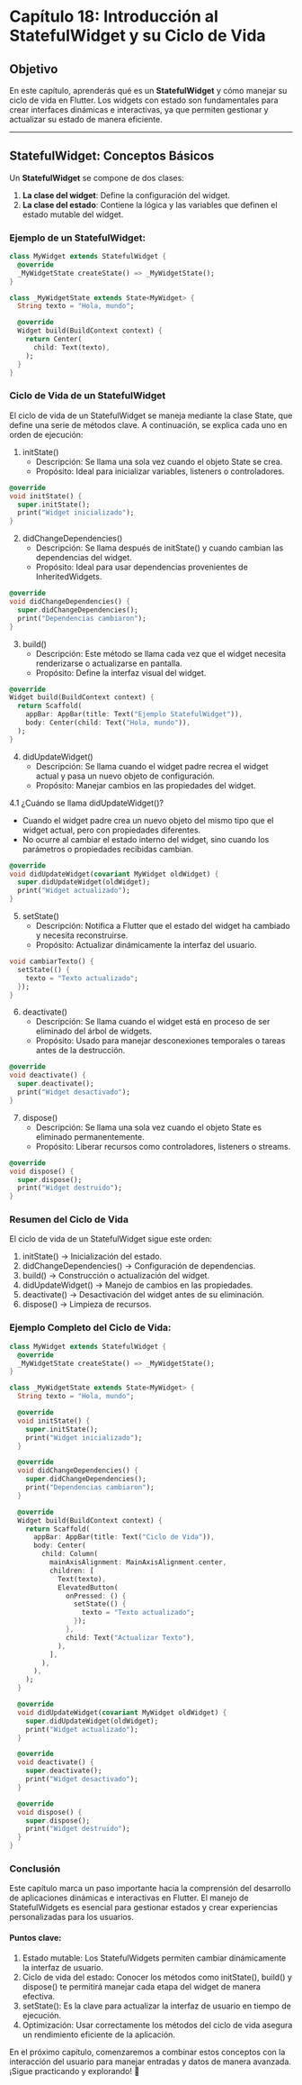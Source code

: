 # Capítulo 18: Introducción al StatefulWidget y su Ciclo de Vida

## Objetivo

En este capítulo, aprenderás qué es un **StatefulWidget** y cómo manejar su ciclo de vida en Flutter. Los widgets con estado son fundamentales para crear interfaces dinámicas e interactivas, ya que permiten gestionar y actualizar su estado de manera eficiente.

---

## StatefulWidget: Conceptos Básicos

Un **StatefulWidget** se compone de dos clases:
1. **La clase del widget**: Define la configuración del widget.
2. **La clase del estado**: Contiene la lógica y las variables que definen el estado mutable del widget.

### Ejemplo de un StatefulWidget:

```dart
class MyWidget extends StatefulWidget {
  @override
  _MyWidgetState createState() => _MyWidgetState();
}

class _MyWidgetState extends State<MyWidget> {
  String texto = "Hola, mundo";

  @override
  Widget build(BuildContext context) {
    return Center(
      child: Text(texto),
    );
  }
}
```

### Ciclo de Vida de un StatefulWidget

El ciclo de vida de un StatefulWidget se maneja mediante la clase State, que define una serie de métodos clave. A continuación, se explica cada uno en orden de ejecución:

1. initState()
   * Descripción: Se llama una sola vez cuando el objeto State se crea.
   * Propósito: Ideal para inicializar variables, listeners o controladores.

```dart
@override
void initState() {
  super.initState();
  print("Widget inicializado");
}
```

2. didChangeDependencies()
   * Descripción: Se llama después de initState() y cuando cambian las dependencias del widget.
   * Propósito: Ideal para usar dependencias provenientes de InheritedWidgets.

```dart
@override
void didChangeDependencies() {
  super.didChangeDependencies();
  print("Dependencias cambiaron");
}
```

3. build()
   * Descripción: Este método se llama cada vez que el widget necesita renderizarse o actualizarse en pantalla.
   * Propósito: Define la interfaz visual del widget.

```dart
@override
Widget build(BuildContext context) {
  return Scaffold(
    appBar: AppBar(title: Text("Ejemplo StatefulWidget")),
    body: Center(child: Text("Hola, mundo")),
  );
}
```

4. didUpdateWidget()
   * Descripción: Se llama cuando el widget padre recrea el widget actual y pasa un nuevo objeto de configuración.
   * Propósito: Manejar cambios en las propiedades del widget.

4.1 ¿Cuándo se llama didUpdateWidget()?
* Cuando el widget padre crea un nuevo objeto del mismo tipo que el widget actual, pero con propiedades diferentes.
* No ocurre al cambiar el estado interno del widget, sino cuando los parámetros o propiedades recibidas cambian.

```dart
@override
void didUpdateWidget(covariant MyWidget oldWidget) {
  super.didUpdateWidget(oldWidget);
  print("Widget actualizado");
}
```

5. setState()
   * Descripción: Notifica a Flutter que el estado del widget ha cambiado y necesita reconstruirse.
   * Propósito: Actualizar dinámicamente la interfaz del usuario.

```dart
void cambiarTexto() {
  setState(() {
    texto = "Texto actualizado";
  });
}
```

6. deactivate()
   * Descripción: Se llama cuando el widget está en proceso de ser eliminado del árbol de widgets.
   * Propósito: Usado para manejar desconexiones temporales o tareas antes de la destrucción.

```dart
@override
void deactivate() {
  super.deactivate();
  print("Widget desactivado");
}
```

7. dispose()
   * Descripción: Se llama una sola vez cuando el objeto State es eliminado permanentemente.
   * Propósito: Liberar recursos como controladores, listeners o streams.

```dart
@override
void dispose() {
  super.dispose();
  print("Widget destruido");
}
```

### Resumen del Ciclo de Vida
El ciclo de vida de un StatefulWidget sigue este orden:

1. initState() → Inicialización del estado.
2. didChangeDependencies() → Configuración de dependencias.
3. build() → Construcción o actualización del widget.
4. didUpdateWidget() → Manejo de cambios en las propiedades.
5. deactivate() → Desactivación del widget antes de su eliminación.
6. dispose() → Limpieza de recursos.

### Ejemplo Completo del Ciclo de Vida:

```dart
class MyWidget extends StatefulWidget {
  @override
  _MyWidgetState createState() => _MyWidgetState();
}

class _MyWidgetState extends State<MyWidget> {
  String texto = "Hola, mundo";

  @override
  void initState() {
    super.initState();
    print("Widget inicializado");
  }

  @override
  void didChangeDependencies() {
    super.didChangeDependencies();
    print("Dependencias cambiaron");
  }

  @override
  Widget build(BuildContext context) {
    return Scaffold(
      appBar: AppBar(title: Text("Ciclo de Vida")),
      body: Center(
        child: Column(
          mainAxisAlignment: MainAxisAlignment.center,
          children: [
            Text(texto),
            ElevatedButton(
              onPressed: () {
                setState(() {
                  texto = "Texto actualizado";
                });
              },
              child: Text("Actualizar Texto"),
            ),
          ],
        ),
      ),
    );
  }

  @override
  void didUpdateWidget(covariant MyWidget oldWidget) {
    super.didUpdateWidget(oldWidget);
    print("Widget actualizado");
  }

  @override
  void deactivate() {
    super.deactivate();
    print("Widget desactivado");
  }

  @override
  void dispose() {
    super.dispose();
    print("Widget destruido");
  }
}
```

### Conclusión
Este capítulo marca un paso importante hacia la comprensión del desarrollo de aplicaciones dinámicas e interactivas en Flutter. El manejo de StatefulWidgets es esencial para gestionar estados y crear experiencias personalizadas para los usuarios.

#### Puntos clave:
1. Estado mutable: Los StatefulWidgets permiten cambiar dinámicamente la interfaz de usuario.
2. Ciclo de vida del estado: Conocer los métodos como initState(), build() y dispose() te permitirá manejar cada etapa del widget de manera efectiva.
3. setState(): Es la clave para actualizar la interfaz de usuario en tiempo de ejecución.
4. Optimización: Usar correctamente los métodos del ciclo de vida asegura un rendimiento eficiente de la aplicación.

En el próximo capítulo, comenzaremos a combinar estos conceptos con la interacción del usuario para manejar entradas y datos de manera avanzada. ¡Sigue practicando y explorando! 🚀